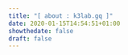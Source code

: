 ```yaml
---
title: "[ about : k3lab.gq ]"
date: 2020-01-15T14:54:51+01:00
showthedate: false
draft: false
---
```

